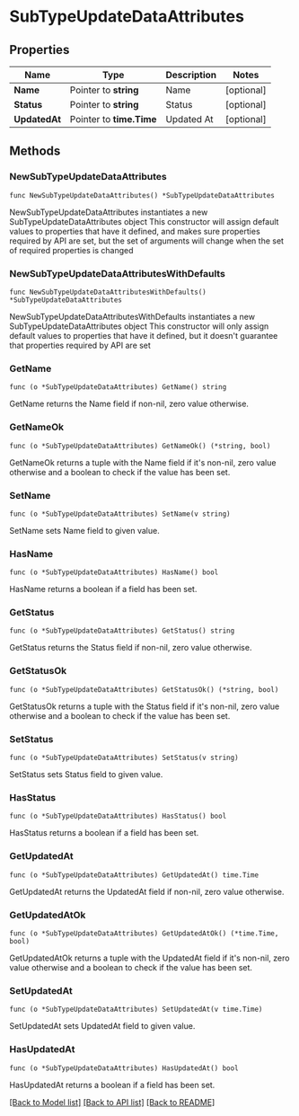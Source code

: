 # SubTypeUpdateDataAttributes

## Properties

Name | Type | Description | Notes
------------ | ------------- | ------------- | -------------
**Name** | Pointer to **string** | Name | [optional] 
**Status** | Pointer to **string** | Status | [optional] 
**UpdatedAt** | Pointer to **time.Time** | Updated At | [optional] 

## Methods

### NewSubTypeUpdateDataAttributes

`func NewSubTypeUpdateDataAttributes() *SubTypeUpdateDataAttributes`

NewSubTypeUpdateDataAttributes instantiates a new SubTypeUpdateDataAttributes object
This constructor will assign default values to properties that have it defined,
and makes sure properties required by API are set, but the set of arguments
will change when the set of required properties is changed

### NewSubTypeUpdateDataAttributesWithDefaults

`func NewSubTypeUpdateDataAttributesWithDefaults() *SubTypeUpdateDataAttributes`

NewSubTypeUpdateDataAttributesWithDefaults instantiates a new SubTypeUpdateDataAttributes object
This constructor will only assign default values to properties that have it defined,
but it doesn't guarantee that properties required by API are set

### GetName

`func (o *SubTypeUpdateDataAttributes) GetName() string`

GetName returns the Name field if non-nil, zero value otherwise.

### GetNameOk

`func (o *SubTypeUpdateDataAttributes) GetNameOk() (*string, bool)`

GetNameOk returns a tuple with the Name field if it's non-nil, zero value otherwise
and a boolean to check if the value has been set.

### SetName

`func (o *SubTypeUpdateDataAttributes) SetName(v string)`

SetName sets Name field to given value.

### HasName

`func (o *SubTypeUpdateDataAttributes) HasName() bool`

HasName returns a boolean if a field has been set.

### GetStatus

`func (o *SubTypeUpdateDataAttributes) GetStatus() string`

GetStatus returns the Status field if non-nil, zero value otherwise.

### GetStatusOk

`func (o *SubTypeUpdateDataAttributes) GetStatusOk() (*string, bool)`

GetStatusOk returns a tuple with the Status field if it's non-nil, zero value otherwise
and a boolean to check if the value has been set.

### SetStatus

`func (o *SubTypeUpdateDataAttributes) SetStatus(v string)`

SetStatus sets Status field to given value.

### HasStatus

`func (o *SubTypeUpdateDataAttributes) HasStatus() bool`

HasStatus returns a boolean if a field has been set.

### GetUpdatedAt

`func (o *SubTypeUpdateDataAttributes) GetUpdatedAt() time.Time`

GetUpdatedAt returns the UpdatedAt field if non-nil, zero value otherwise.

### GetUpdatedAtOk

`func (o *SubTypeUpdateDataAttributes) GetUpdatedAtOk() (*time.Time, bool)`

GetUpdatedAtOk returns a tuple with the UpdatedAt field if it's non-nil, zero value otherwise
and a boolean to check if the value has been set.

### SetUpdatedAt

`func (o *SubTypeUpdateDataAttributes) SetUpdatedAt(v time.Time)`

SetUpdatedAt sets UpdatedAt field to given value.

### HasUpdatedAt

`func (o *SubTypeUpdateDataAttributes) HasUpdatedAt() bool`

HasUpdatedAt returns a boolean if a field has been set.


[[Back to Model list]](../README.md#documentation-for-models) [[Back to API list]](../README.md#documentation-for-api-endpoints) [[Back to README]](../README.md)


